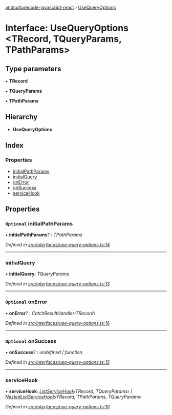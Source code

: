 [andculturecode-javascript-react](../README.md) › [UseQueryOptions](usequeryoptions.md)

# Interface: UseQueryOptions <**TRecord, TQueryParams, TPathParams**>

## Type parameters

▪ **TRecord**

▪ **TQueryParams**

▪ **TPathParams**

## Hierarchy

* **UseQueryOptions**

## Index

### Properties

* [initialPathParams](usequeryoptions.md#optional-initialpathparams)
* [initialQuery](usequeryoptions.md#initialquery)
* [onError](usequeryoptions.md#optional-onerror)
* [onSuccess](usequeryoptions.md#optional-onsuccess)
* [serviceHook](usequeryoptions.md#servicehook)

## Properties

### `Optional` initialPathParams

• **initialPathParams**? : *TPathParams*

*Defined in [src/interfaces/use-query-options.ts:14](https://github.com/AndcultureCode/AndcultureCode.JavaScript.React/blob/b944115/src/interfaces/use-query-options.ts#L14)*

___

###  initialQuery

• **initialQuery**: *TQueryParams*

*Defined in [src/interfaces/use-query-options.ts:13](https://github.com/AndcultureCode/AndcultureCode.JavaScript.React/blob/b944115/src/interfaces/use-query-options.ts#L13)*

___

### `Optional` onError

• **onError**? : *CatchResultHandler‹TRecord›*

*Defined in [src/interfaces/use-query-options.ts:16](https://github.com/AndcultureCode/AndcultureCode.JavaScript.React/blob/b944115/src/interfaces/use-query-options.ts#L16)*

___

### `Optional` onSuccess

• **onSuccess**? : *undefined | function*

*Defined in [src/interfaces/use-query-options.ts:15](https://github.com/AndcultureCode/AndcultureCode.JavaScript.React/blob/b944115/src/interfaces/use-query-options.ts#L15)*

___

###  serviceHook

• **serviceHook**: *[ListServiceHook](../README.md#listservicehook)‹TRecord, TQueryParams› | [NestedListServiceHook](../README.md#nestedlistservicehook)‹TRecord, TPathParams, TQueryParams›*

*Defined in [src/interfaces/use-query-options.ts:10](https://github.com/AndcultureCode/AndcultureCode.JavaScript.React/blob/b944115/src/interfaces/use-query-options.ts#L10)*
